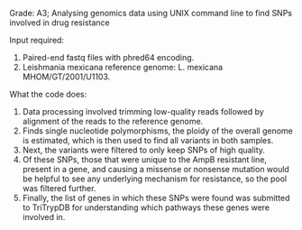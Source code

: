 Grade: A3; Analysing genomics data using UNIX command line to find SNPs involved in drug resistance

Input required:
1. Paired-end fastq files with phred64 encoding.
2. Leishmania mexicana reference genome: L. mexicana MHOM/GT/2001/U1103.


What the code does:
1. Data processing involved trimming low-quality reads followed by alignment of the reads to the reference genome.
2. Finds single nucleotide polymorphisms, the ploidy of the overall genome is estimated, which is then used to find all variants in both samples.
3. Next, the variants were filtered to only keep SNPs of high quality.
4. Of these SNPs, those that were unique to the AmpB resistant line, present in a gene, and causing a missense or nonsense mutation 
would be helpful to see any underlying mechanism for resistance, so the pool was filtered further.
5. Finally, the list of genes in which these SNPs were found was submitted to TriTrypDB for understanding which pathways these genes were involved in. 
